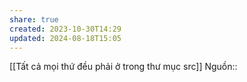```yaml
---
share: true
created: 2023-10-30T14:29
updated: 2024-08-18T15:05
---
```

[[Tất cả mọi thứ đều phải ở trong thư mục src]]
Nguồn:: 